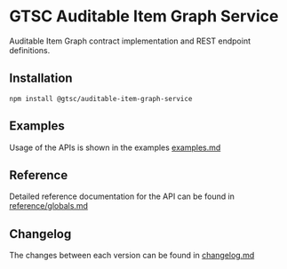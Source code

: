 # GTSC Auditable Item Graph Service

Auditable Item Graph contract implementation and REST endpoint definitions.

## Installation

```shell
npm install @gtsc/auditable-item-graph-service
```

## Examples

Usage of the APIs is shown in the examples [examples.md](examples.md)

## Reference

Detailed reference documentation for the API can be found in [reference/globals.md](reference/globals.md)

## Changelog

The changes between each version can be found in [changelog.md](changelog.md)
